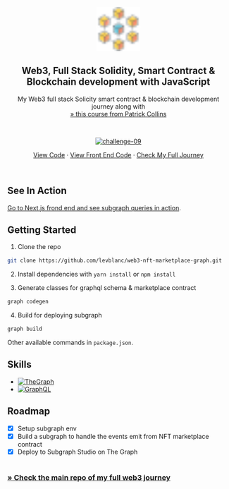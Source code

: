 <!-- PROJECT LOGO -->
<br />
<div align="center">
  <a href="https://github.com/levblanc/web3-blockchain-solidity-course-js">
    <img src="../images/blockchain.svg" alt="Logo" width="100" height="100">
  </a>

  <h2 align="center">Web3, Full Stack Solidity, Smart Contract & Blockchain development with JavaScript</h2>

  <p align="center">
    My Web3 full stack Solicity smart contract & blockchain development journey along with 
    <br />
    <a href="https://youtu.be/gyMwXuJrbJQ"> » this course from Patrick Collins</a>
  </p>
</div>

<br />

<div align="center">
  <p align="center">
    <a href="https://github.com/levblanc/web3-nft-marketplace-graph"><img src="https://img.shields.io/badge/challenge%2009-NFT%20Marketplace%20--%20Subgraph%20(lesson%2015)-4D21FC?style=for-the-badge&logo=blockchaindotcom" height="35" alt='challenge-09' /></a>
  </p>

<a href="https://github.com/levblanc/web3-nft-marketplace-graph">View Code</a> ·
<a href="https://github.com/levblanc/web3-nft-marketplace-nextjs-thegraph">View
Front End Code</a> ·
<a href="https://github.com/levblanc/web3-blockchain-solidity-course-js">Check
My Full Journey</a>

</div>

<br />

## See In Action

[Go to Next.js frond end and see subgraph queries in action](https://github.com/levblanc/web3-nft-marketplace-nextjs-thegraph).

<!-- GETTING STARTED -->

## Getting Started

1. Clone the repo

```sh
git clone https://github.com/levblanc/web3-nft-marketplace-graph.git
```

2. Install dependencies with `yarn install` or `npm install`

3. Generate classes for graphql schema & marketplace contract

```zsh
graph codegen
```

4. Build for deploying subgraph

```zsh
graph build
```

Other available commands in `package.json`.

## Skills

- [![TheGraph]](https://thegraph.com/en/)
- [![GraphQL]](https://graphql.org/)

## Roadmap

- [x] Setup subgraph env
- [x] Build a subgraph to handle the events emit from NFT marketplace contract
- [x] Deploy to Subgraph Studio on The Graph

#

### [» Check the main repo of my full web3 journey](https://github.com/levblanc/web3-blockchain-solidity-course-js)

<!-- MARKDOWN LINKS & IMAGES -->
<!-- https://www.markdownguide.org/basic-syntax/#reference-style-links -->

[thegraph]:
  https://custom-icon-badges.demolab.com/badge/TheGraph-0C0A1C?style=for-the-badge&logo=thegraph&logoColor=white
[graphql]:
  https://img.shields.io/badge/GraphQL-E10098.svg?style=for-the-badge&logo=GraphQL&logoColor=white
